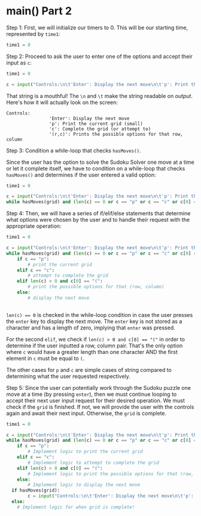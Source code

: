 <!--title={user input: main() part 2}-->

<!--badges={Algorithmns:21}-->

<!--concepts{User Input}-->

# main() Part 2

Step 1: First, we will initialize our timers to 0. This will be our starting time, represented by `time1`:

```python
time1 = 0
```

Step 2: Proceed to ask the user to enter one of the options and accept their input as `c`:

```python
time1 = 0

c = input("Controls:\n\t'Enter': Display the next move\n\t'p': Print the current grid (small)\n\t'c': Complete the grid (or attempt to)\n\t'(r,c)': Prints the possible options for that row, column\n")
```

That string is a mouthful! The `\n` and `\t` make the string readable on *output*. Here's how it will actually look on the screen:

```
Controls:
				'Enter': Display the next move
				'p': Print the current grid (small)
				'c': Complete the grid (or attempt to)
				'(r,c)': Prints the possible options for that row, column
```

Step 3: Condition a while-loop that checks `hasMoves()`. 

Since the user has the option to solve the Sudoku Solver one move at a time or let it complete itself, we have to condition on a while-loop that checks `hasMoves()` and determines if the user entered a valid option:

```python
time1 = 0

c = input("Controls:\n\t'Enter': Display the next move\n\t'p': Print the current grid (small)\n\t'c': Complete the grid (or attempt to)\n\t'(r,c)': Prints the possible options for that row, column\n")
while hasMoves(grid) and (len(c) == 0 or c == "p" or c == "c" or c[0] == "("):
```

Step 4: Then, we will have a series of if/elif/else statements that determine what options were chosen by the user and to handle their request with the appropriate operation:

```python
time1 = 0

c = input("Controls:\n\t'Enter': Display the next move\n\t'p': Print the current grid (small)\n\t'c': Complete the grid (or attempt to)\n\t'(r,c)': Prints the possible options for that row, column\n")
while hasMoves(grid) and (len(c) == 0 or c == "p" or c == "c" or c[0] == "("):
	if c == "p":
		# print the current grid
	elif c == "c":
		# attempt to complete the grid
	elif len(c) > 0 and c[0] == "(":
		# print the possible options for that (row, column)
	else:
		# display the next move
    
```

`len(c) == 0` is checked in the while-loop condition in case the user presses the `enter` key to display the next move. The `enter` key is not stored as a character and has a length of zero, implying that `enter` was pressed.

For the second `elif`, we check if `len(c) > 0 and c[0] == "("` in order to determine if the user inputted a row, column pair. That's the only option where `c` would have a greater length than one character AND the first element in `c` must be equal to `(`. 

The other cases for `p` and `c` are simple cases of string compared to determining what the user requested respectively.

Step 5: Since the user can potentially work through the Sudoku puzzle one move at a time (by pressing `enter`), then we must continue looping to accept their next user input request for their desired operation. We must check if the `grid` is finished. If not, we will provide the user with the controls again and await their next input. Otherwise, the `grid` is complete.

```python
time1 = 0

c = input("Controls:\n\t'Enter': Display the next move\n\t'p': Print the current grid (small)\n\t'c': Complete the grid (or attempt to)\n\t'(r,c)': Prints the possible options for that row, column\n")
while hasMoves(grid) and (len(c) == 0 or c == "p" or c == "c" or c[0] == "("):
	if c == "p":
		# Implement logic to print the current grid
	elif c == "c":
		# Implement logic to attempt to complete the grid
	elif len(c) > 0 and c[0] == "(":
		# Implement logic to print the possible options for that (row, column)
	else:
		# Implement logic to display the next move
  if hasMoves(grid):
		c = input("Controls:\n\t'Enter': Display the next move\n\t'p': Print the current grid (small)\n\t'c': Complete the grid (or attempt to)\n\t'(r,c)': Prints the possible options for that row, column\n")
  else:
    # Implement logic for when grid is complete!
```

